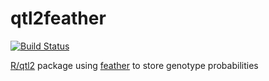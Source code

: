 # qtl2feather

[![Build Status](https://travis-ci.org/byandell/qtl2feather.svg?branch=master)](https://travis-ci.org/byandell/qtl2feather)

[R/qtl2](http://kbroman.org/qtl2) package using [feather](https://github.com/wesm/feather) to store genotype probabilities
